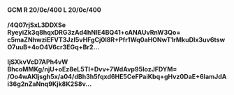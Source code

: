 #### GCM R 20/0c/400 L 20/0c/400
**/4Q07rjSxL3DDXSe**<br/>**RyeyiZk3q8hqxDRG3zAd4hNIE4BQ41+cANAUvRnW3Qo=**<br/>**c5maZNhwziEFVT3Jzl5vHFgCj0l8R+Pfr1Wq0aHONwT1rMkuDIx3uv6tswO7uuB+4oO4V6cr3EGq+Br2...**<br/><br/>
**IjSXkvVcD7APh4vW**<br/>**BhcoMMKg/njU+oEz8eL5TI+Dvv+7WdAvp95IozJFDYM=**<br/>**/Oo4wAKljsgh5x/a04/dBh3h5fqxd6HE5CeFPaiKbq+gHvz0DaE+6lamJdAi36g2nZaNnq9Kjk8K2S8v...**